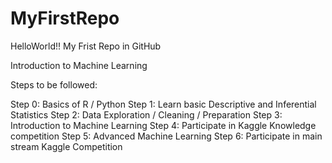 # MyFirstRepo
HelloWorld!! My Frist Repo in GitHub

Introduction to Machine Learning

Steps to be followed:

Step 0: Basics of R / Python
Step 1: Learn basic Descriptive and Inferential Statistics
Step 2: Data Exploration / Cleaning / Preparation
Step 3: Introduction to Machine Learning
Step 4: Participate in Kaggle Knowledge competition
Step 5: Advanced Machine Learning
Step 6: Participate in main stream Kaggle Competition

